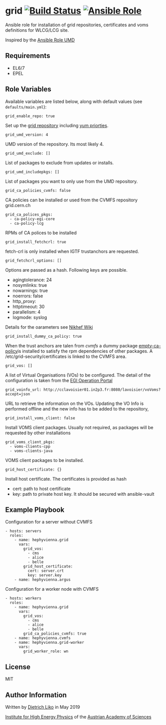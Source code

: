 # grid [![Build Status](https://travis-ci.org/hephyvienna/ansible-role-grid.svg?branch=master)](https://travis-ci.org/hephyvienna/ansible-role-grid) [![Ansible Role](https://img.shields.io/ansible/role/40974.svg)](https://galaxy.ansible.com/hephyvienna/grid)

Ansible role for installation of grid repositories, certificates and voms definitions for WLCG/LCG site.

Inspired by the [Ansible Role UMD](https://github.com/EGI-Foundation/ansible-role-umd)

## Requirements

-   EL6/7
-   EPEL

## Role Variables

Available variables are listed below, along with default values (see `defaults/main.yml`):

    grid_enable_repo: true

Set up the [grid repository](http://repository.egi.eu/category/umd_releases/distribution/umd-4/)
including [yum priorties](https://wiki.centos.org/PackageManagement/Yum/Priorities).

    grid_umd_version: 4

UMD version of the repository. Its most likely 4.

    grid_umd_exclude: []

List of packages to exclude from updates or installs.

    grid_umd_includepkgs: []

List of packages you want to only use from the UMD repository.

    grid_ca_policies_cvmfs: false

CA policies can be installed or used from the CVMFS repository grid.cern.ch

    grid_ca_polices_pkgs:
      - ca-policy-egi-core
      - ca-policy-lcg

RPMs of CA polices to be installed

    grid_install_fetchcrl: true

fetch-crl is only installed when IGTF trustanchors are requested.

    grid_fetchcrl_options: []

Options are passed as a hash. Following keys are possible.
-   agingtolerance: 24
-   nosymlinks: true
-   nowarnings: true
-   noerrors: false
-   http_proxy: <undef>
-   httptimeout: 30
-   parallelism: 4
-   logmode: syslog

Details for the oarameters see [Nikhef Wiki](https://wiki.nikhef.nl/grid/FetchCRL3)

    grid_install_dummy_ca_policy: true

When the trust anchors are talen from _cvmfs_ a dummy package [empty-ca-policy](https://copr.fedorainfracloud.org/coprs/dliko/empty-ca-policy/)is installed to satisfy the
rpm dependencies of other packages. A /etc/grid-security/certificates is linked
to the CVMFS area.

    grid_vos: []

A list of Virtual Organisations (VOs) to be configured. The detail of the configuration is
taken from the [EGI Operation Portal](https://operations-portal.egi.eu/)

    grid_voinfo_url: http://cclavoisier01.in2p3.fr:8080/lavoisier/voVoms?accept=json

URL to retrieve the information on the VOs. Updating the VO Info is
performed offline and the new info has to be added to the repository,

    grid_install_voms_client: false

Install VOMS client packages. Usually not required, as packages will be
requested by other installations

    grid_voms_client_pkgs:
      - voms-clients-cpp
      - voms-clients-java

VOMS client packages to be installed.

    grid_host_certificate: {}

Install host certificate. The certificates is provided as hash
-   cert: path to host certificate
-   key: path to private host key. It should be secured with ansible-vault


## Example Playbook

Configuration for a server without CVMFS

    - hosts: servers
      roles:
        - name: hephyvienna.grid
          vars:
            grid_vos:
              - cms
              - alice
              - belle
            grid_host_certificate:
              cert: server.crt
              key: server.key
        - name: hephyvienna.argus

Configuration for a worker node with CVMFS

    - hosts: workers
      roles:
        - name: hephyvienna.grid
          vars:
            grid_vos:
              - cms
              - alice
              - belle
            grid_ca_policies_cvmfs: true
        - name: hephyvienna.cvmfs
        - name: hephyvienna.grid-worker
          vars:
            grid_worker_role: wn

## License

MIT

## Author Information

Written by [Dietrich Liko](http://hephy.at/dliko) in May 2019

[Institute for High Energy Physics](http://www.hephy.at) of the
[Austrian Academy of Sciences](http://www.oeaw.ac.at)
